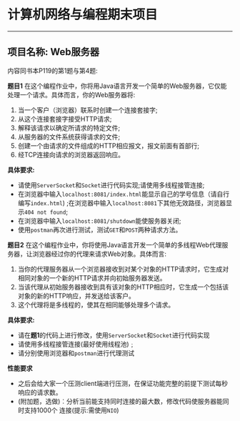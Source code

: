 # 计算机网络与编程期末项目

------



## 项目名称: Web服务器

内容同书本P119的第1题与第4题:



**题目1** 在这个编程作业中，你将用Java语言开发一个简单的Web服务器，它仅能处理一个请求。具体而言，你的Web服务器将:

1. 当一个客户（浏览器）联系时创建一个连接套接字;
2. 从这个连接套接字接受HTTP请求;
3. 解释该请求以确定所请求的特定文件;
4. 从服务器的文件系统获得请求的文件;
5. 创建一个由请求的文件组成的HTTP相应报文，报文前面有首部行;
6. 经TCP连接向请求的浏览器返回响应。

**具体要求:**

- 请使用`ServerSocket`和`Socket`进行代码实现;请使用多线程接管连接;
- 在浏览器中输入`localhost:8081/index.html`能显示自己的学号信息（请自行编写`index.html`) ;在浏览器中输入`localhost:8081`下其他无效路径，浏览器显示`404 not found`;
- 在浏览器中输入`localhost:8081/shutdown`能使服务器关闭;
- 使用`postman`再次进行测试，测试`GET`和`POST`两种请求方法。



**题目2** 在这个编程作业中，你将使用Java语言开发一个简单的多线程Web代理服务器，让浏览器经过你的代理来请求Web对象。具体而言:

1. 当你的代理服务器从一个浏览器接收到对某个对象的HTTP请求时，它生成对相同对象的一个新的HTTP请求并向初始服务器发送。
2. 当该代理从初始服务器接收到具有该对象的HTTP相应时，它生成一个包括该对象的新的HTTP响应，并发送给该客户。
3. 这个代理将是多线程的，使其在相同能够处理多个请求。

**具体要求:**

- 请在**题1**的代码上进行修改，使用`ServerSocket`和`Socket`进行代码实现
- 请使用多线程接管连接(最好使用线程池)﹔
- 请分别使用浏览器和`postman`进行代理测试

**性能要求**

- 之后会给大家一个压测client端进行压测，在保证功能完整的前提下测试每秒响应的请求数。
- (附加题，选做)︰分析当前能支持同时连接的最大数，修改代码使服务器能同时支持1000个
  连接(提示:需使用`NIO`)